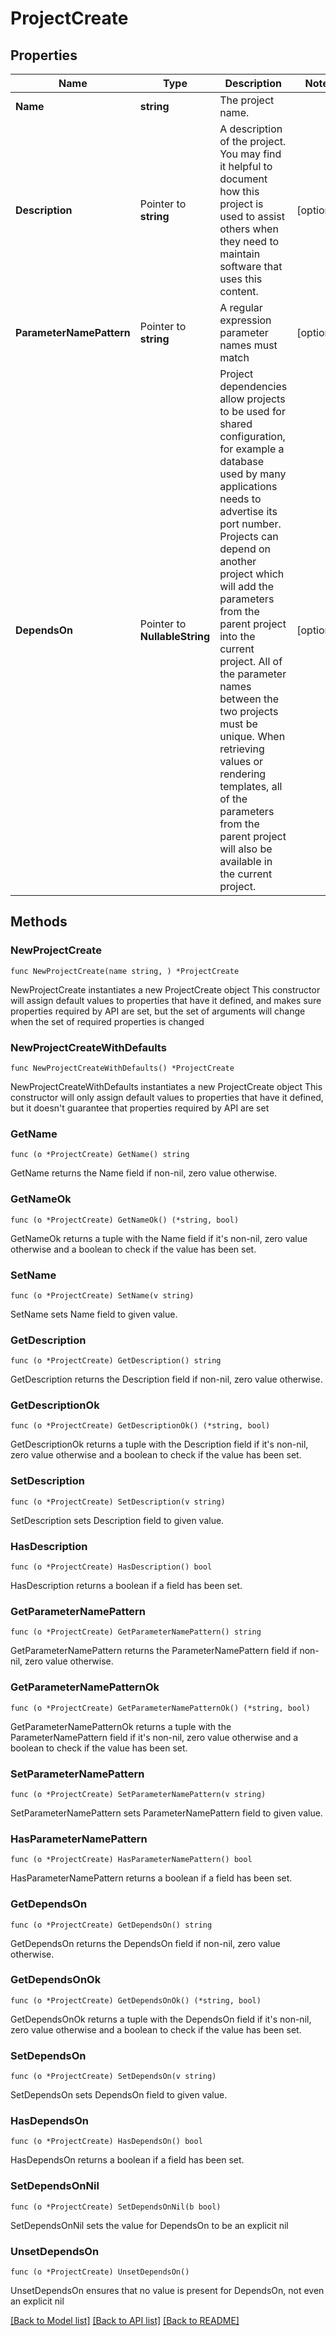 # ProjectCreate

## Properties

Name | Type | Description | Notes
------------ | ------------- | ------------- | -------------
**Name** | **string** | The project name. | 
**Description** | Pointer to **string** | A description of the project.  You may find it helpful to document how this project is used to assist others when they need to maintain software that uses this content. | [optional] 
**ParameterNamePattern** | Pointer to **string** | A regular expression parameter names must match | [optional] 
**DependsOn** | Pointer to **NullableString** | Project dependencies allow projects to be used for shared configuration, for example a database used by many applications needs to advertise its port number.  Projects can depend on another project which will add the parameters from the parent project into the current project.  All of the parameter names between the two projects must be unique.  When retrieving values or rendering templates, all of the parameters from the parent project will also be available in the current project. | [optional] 

## Methods

### NewProjectCreate

`func NewProjectCreate(name string, ) *ProjectCreate`

NewProjectCreate instantiates a new ProjectCreate object
This constructor will assign default values to properties that have it defined,
and makes sure properties required by API are set, but the set of arguments
will change when the set of required properties is changed

### NewProjectCreateWithDefaults

`func NewProjectCreateWithDefaults() *ProjectCreate`

NewProjectCreateWithDefaults instantiates a new ProjectCreate object
This constructor will only assign default values to properties that have it defined,
but it doesn't guarantee that properties required by API are set

### GetName

`func (o *ProjectCreate) GetName() string`

GetName returns the Name field if non-nil, zero value otherwise.

### GetNameOk

`func (o *ProjectCreate) GetNameOk() (*string, bool)`

GetNameOk returns a tuple with the Name field if it's non-nil, zero value otherwise
and a boolean to check if the value has been set.

### SetName

`func (o *ProjectCreate) SetName(v string)`

SetName sets Name field to given value.


### GetDescription

`func (o *ProjectCreate) GetDescription() string`

GetDescription returns the Description field if non-nil, zero value otherwise.

### GetDescriptionOk

`func (o *ProjectCreate) GetDescriptionOk() (*string, bool)`

GetDescriptionOk returns a tuple with the Description field if it's non-nil, zero value otherwise
and a boolean to check if the value has been set.

### SetDescription

`func (o *ProjectCreate) SetDescription(v string)`

SetDescription sets Description field to given value.

### HasDescription

`func (o *ProjectCreate) HasDescription() bool`

HasDescription returns a boolean if a field has been set.

### GetParameterNamePattern

`func (o *ProjectCreate) GetParameterNamePattern() string`

GetParameterNamePattern returns the ParameterNamePattern field if non-nil, zero value otherwise.

### GetParameterNamePatternOk

`func (o *ProjectCreate) GetParameterNamePatternOk() (*string, bool)`

GetParameterNamePatternOk returns a tuple with the ParameterNamePattern field if it's non-nil, zero value otherwise
and a boolean to check if the value has been set.

### SetParameterNamePattern

`func (o *ProjectCreate) SetParameterNamePattern(v string)`

SetParameterNamePattern sets ParameterNamePattern field to given value.

### HasParameterNamePattern

`func (o *ProjectCreate) HasParameterNamePattern() bool`

HasParameterNamePattern returns a boolean if a field has been set.

### GetDependsOn

`func (o *ProjectCreate) GetDependsOn() string`

GetDependsOn returns the DependsOn field if non-nil, zero value otherwise.

### GetDependsOnOk

`func (o *ProjectCreate) GetDependsOnOk() (*string, bool)`

GetDependsOnOk returns a tuple with the DependsOn field if it's non-nil, zero value otherwise
and a boolean to check if the value has been set.

### SetDependsOn

`func (o *ProjectCreate) SetDependsOn(v string)`

SetDependsOn sets DependsOn field to given value.

### HasDependsOn

`func (o *ProjectCreate) HasDependsOn() bool`

HasDependsOn returns a boolean if a field has been set.

### SetDependsOnNil

`func (o *ProjectCreate) SetDependsOnNil(b bool)`

 SetDependsOnNil sets the value for DependsOn to be an explicit nil

### UnsetDependsOn
`func (o *ProjectCreate) UnsetDependsOn()`

UnsetDependsOn ensures that no value is present for DependsOn, not even an explicit nil

[[Back to Model list]](../README.md#documentation-for-models) [[Back to API list]](../README.md#documentation-for-api-endpoints) [[Back to README]](../README.md)


